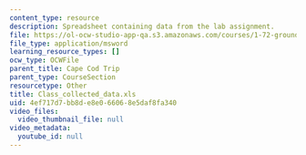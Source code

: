 ```yaml
---
content_type: resource
description: Spreadsheet containing data from the lab assignment.
file: https://ol-ocw-studio-app-qa.s3.amazonaws.com/courses/1-72-groundwater-hydrology-fall-2005/4ef717d7bb8de8e066068e5daf8fa340_Class_collected_data.xls
file_type: application/msword
learning_resource_types: []
ocw_type: OCWFile
parent_title: Cape Cod Trip
parent_type: CourseSection
resourcetype: Other
title: Class_collected_data.xls
uid: 4ef717d7-bb8d-e8e0-6606-8e5daf8fa340
video_files:
  video_thumbnail_file: null
video_metadata:
  youtube_id: null
---
```

